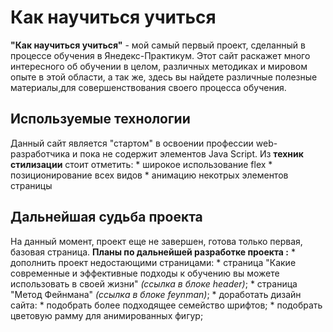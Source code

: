 # Как научиться учиться

  **"Как научиться учиться"** - мой самый первый проект, сделанный в процессе обучения в Янедекс-Практикум.
  Этот сайт раскажет много интересного об обучении в целом, различных методиках и мировом опыте в этой области, а так же, здесь вы найдете различные полезные материалы,для совершенствования своего процесса обучения.

  ## Используемые технологии
  Данный сайт является "стартом" в освоении профессии web-разработчика и пока не содержит элементов Java Script.
      Из **техник стилизации** стоит отметить:
      * широкое использование flex
      * позиционирование всех видов
      * анимацию некотрых элементов страницы

  ## Дальнейшая судьба проекта
  На данный момент, проект еще не завершен, готова только первая, базовая страница.
      **Планы по дальнейшей разработке проекта :**
      * дополнить проект недостающими страницами:
          * страница "Какие современные и эффективные подходы к обучению вы можете использовать в своей жизни" _(ссылка в блоке header)_;
          * страница "Метод Фейнмана" _(ссылка в блоке feynman)_;
      * доработать дизайн сайта:
          * подобрать более подходящее семейство шрифтов;
          * подобрать цветовую рамму для анимированных фигур;
